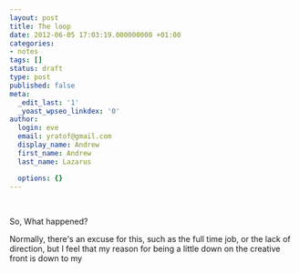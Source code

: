 ```yaml
---
layout: post
title: The loop
date: 2012-06-05 17:03:19.000000000 +01:00
categories:
- notes
tags: []
status: draft
type: post
published: false
meta:
  _edit_last: '1'
  _yoast_wpseo_linkdex: '0'
author:
  login: eve
  email: yratof@gmail.com
  display_name: Andrew
  first_name: Andrew
  last_name: Lazarus

  options: {}
---
```

<p>&nbsp;</p>
<p>So, What happened?</p>
<p>Normally, there's an excuse for this, such as the full time job, or the lack of direction, but I feel that my reason for being a little down on the creative front is down to my</p>
